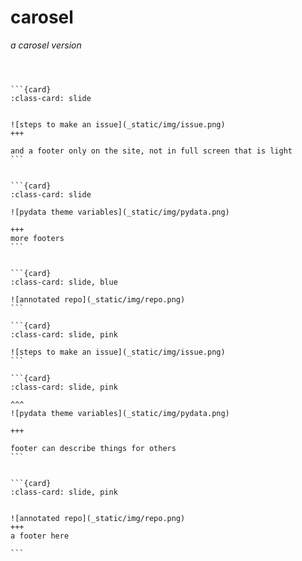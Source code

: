 # carosel

_a carosel version_

<div id='slideshow'>

<!--
the include works like copy-paste when the site is built
you can further customize the buttons in the html file, but this way they can be used in multiple places and this file stays light. 
 -->
```{include} _static/buttons.html
```



````{card-carousel} 2


```{card} 
:class-card: slide


![steps to make an issue](_static/img/issue.png)
+++ 

and a footer only on the site, not in full screen that is light
```


```{card} 
:class-card: slide

![pydata theme variables](_static/img/pydata.png)

+++
more footers
```


```{card} 
:class-card: slide, blue

![annotated repo](_static/img/repo.png)
```

```{card} 
:class-card: slide, pink

![steps to make an issue](_static/img/issue.png)
```

```{card} 
:class-card: slide, pink

^^^
![pydata theme variables](_static/img/pydata.png)

+++

footer can describe things for others
```


```{card} 
:class-card: slide, pink


![annotated repo](_static/img/repo.png)
+++
a footer here

```



````

</div>
